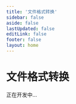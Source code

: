 ```yaml
---
title: '文件格式转换'
sidebar: false
aside: false
lastUpdated: false
editLink: false
footer: false
layout: home
---
```

# 文件格式转换
正在开发中...